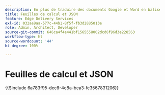 ```yaml
---
description: En plus de traduire des documents Google et Word en balises Markdown et HTML, AEM convertit les feuilles de calcul (classeurs Microsoft Excel et Google Sheets) en fichiers JSON faciles à utiliser par votre site web ou votre application web.
title: Feuilles de calcul et JSON
feature: Edge Delivery Services
exl-id: 032ae9aa-577c-44b1-8f5f-fb3d2885013e
role: Admin, Architect, Developer
source-git-commit: 646ca4f4a441bf1565558002dcd6f96d3e228563
workflow-type: ht
source-wordcount: '44'
ht-degree: 100%

---
```


# Feuilles de calcul et JSON

{{$include 6a783f95-dec8-4c8a-bea3-fc3567831206}}
